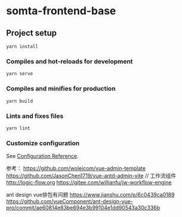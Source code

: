 # somta-frontend-base

## Project setup
```
yarn install
```

### Compiles and hot-reloads for development
```
yarn serve
```

### Compiles and minifies for production
```
yarn build
```

### Lints and fixes files
```
yarn lint
```

### Customize configuration
See [Configuration Reference](https://cli.vuejs.org/config/).

参考：
https://github.com/woleicom/vue-admin-template
https://github.com/JasonChen1719/vue-antd-admin-vite
// 工作流组件
http://logic-flow.org
https://gitee.com/willianfu/jw-workflow-engine

ant design vue排包有问题
https://www.jianshu.com/p/6c0439ca0189
https://github.com/vueComponent/ant-design-vue-pro/commit/ae60814e83be694e3b99104e1dd90543a30c336b
